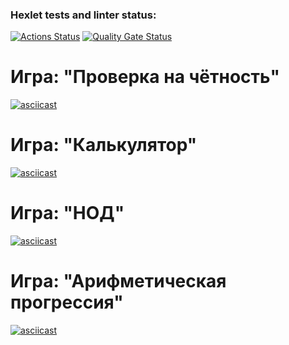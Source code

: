 ### Hexlet tests and linter status:
[![Actions Status](https://github.com/ksv2005/frontend-project-lvl1/workflows/hexlet-check/badge.svg)](https://github.com/ksv2005/frontend-project-lvl1/actions)
[![Quality Gate Status](https://sonarcloud.io/api/project_badges/measure?project=ksv2005_frontend-project-lvl1&metric=alert_status)](https://sonarcloud.io/summary/new_code?id=ksv2005_frontend-project-lvl1)
# Игра: "Проверка на чётность"
[![asciicast](https://asciinema.org/a/GoN25yY4DB8SKv3RlXf7xznmw.svg)](https://asciinema.org/a/GoN25yY4DB8SKv3RlXf7xznmw)
# Игра: "Калькулятор"
[![asciicast](https://asciinema.org/a/7pfqVUGkpm8qrZkcq9QCJjVJa.svg)](https://asciinema.org/a/7pfqVUGkpm8qrZkcq9QCJjVJa)
# Игра: "НОД"
[![asciicast](https://asciinema.org/a/lT5FvNj5Ffm9RwOZNSmr90hVR.svg)](https://asciinema.org/a/lT5FvNj5Ffm9RwOZNSmr90hVR)
# Игра: "Арифметическая прогрессия"
[![asciicast](https://asciinema.org/a/B1WYq2LxI8b7lb9RQVNkVkT1K.svg)](https://asciinema.org/a/B1WYq2LxI8b7lb9RQVNkVkT1K)
